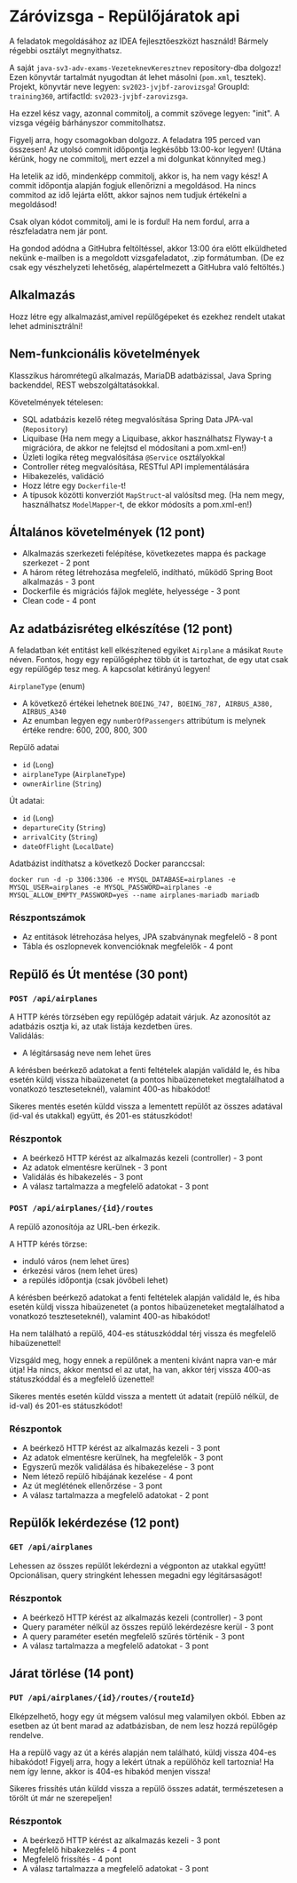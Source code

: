# Záróvizsga - Repülőjáratok api

A feladatok megoldásához az IDEA fejlesztőeszközt használd!
Bármely régebbi osztályt megnyithatsz.

A saját `java-sv3-adv-exams-VezeteknevKeresztnev` repository-dba dolgozz!
Ezen könyvtár tartalmát nyugodtan át lehet másolni (`pom.xml`, tesztek). Projekt, könyvtár
neve legyen: `sv2023-jvjbf-zarovizsga`! GroupId: `training360`,
artifactId: `sv2023-jvjbf-zarovizsga`.

Ha ezzel kész vagy, azonnal commitolj, a commit szövege legyen: "init". A vizsga végéig bárhányszor commitolhatsz.

Figyelj arra, hogy csomagokban dolgozz.
A feladatra 195 perced van összesen! Az utolsó commit időpontja legkésőbb 13:00-kor legyen! (Utána kérünk, hogy 
ne commitolj, mert ezzel a mi dolgunkat könnyíted meg.)

Ha letelik az idő, mindenképp commitolj, akkor is, ha nem vagy kész! A commit időpontja alapján fogjuk
ellenőrizni a megoldásod. Ha nincs commitod az idő lejárta előtt, akkor sajnos nem tudjuk értékelni a megoldásod!

Csak olyan kódot commitolj, ami le is fordul! Ha nem fordul, arra a részfeladatra nem jár pont.

Ha gondod adódna a GitHubra feltöltéssel, akkor 13:00 óra előtt elküldheted nekünk e-mailben is a 
megoldott vizsgafeladatot, .zip formátumban. (De ez csak egy vészhelyzeti lehetőség, alapértelmezett a 
GitHubra való feltöltés.)


## Alkalmazás

Hozz létre egy alkalmazást,amivel repülőgépeket és ezekhez rendelt utakat lehet adminisztrálni!

## Nem-funkcionális követelmények

Klasszikus háromrétegű alkalmazás, MariaDB adatbázissal, Java Spring backenddel, REST webszolgáltatásokkal.

Követelmények tételesen:

* SQL adatbázis kezelő réteg megvalósítása Spring Data JPA-val (`Repository`)
* Liquibase (Ha nem megy a Liquibase, akkor használhatsz Flyway-t a migrációra, de akkor ne felejtsd el módosítani a pom.xml-en!)
* Üzleti logika réteg megvalósítása `@Service` osztályokkal
* Controller réteg megvalósítása, RESTful API implementálására
* Hibakezelés, validáció
* Hozz létre egy `Dockerfile`-t!
* A típusok közötti konverziót `MapStruct`-al valósítsd meg. (Ha nem megy, használhatsz `ModelMapper`-t, de ekkor módosíts a pom.xml-en!) 


## Általános követelmények (12 pont)

- Alkalmazás szerkezeti felépítése, következetes mappa és package szerkezet - 2 pont
- A három réteg létrehozása megfelelő, indítható, működő Spring Boot alkalmazás - 3 pont
- Dockerfile és migrációs fájlok megléte, helyessége - 3 pont
- Clean code - 4 pont


## Az adatbázisréteg elkészítése  (12 pont)

A feladatban két entitást kell elkészítened egyiket `Airplane` a másikat `Route` néven. Fontos, hogy egy repülőgéphez
több út is tartozhat, de egy utat csak egy repülőgép tesz meg. A kapcsolat kétirányú legyen!  

`AirplaneType` (enum)

* A következő értékei lehetnek `BOEING_747, BOEING_787, AIRBUS_A380, AIRBUS_A340`
* Az enumban legyen egy `numberOfPassengers` attribútum is melynek értéke rendre: 600, 200, 800, 300

Repülő adatai

* `id` (`Long`)
* `airplaneType` (`AirplaneType`)
* `ownerAirline` (`String`)

Út adatai:

* `id` (`Long`)
* `departureCity` (`String`)
* `arrivalCity` (`String`)
* `dateOfFlight` (`LocalDate`)


Adatbázist indíthatsz a következő Docker paranccsal:

```shell
docker run -d -p 3306:3306 -e MYSQL_DATABASE=airplanes -e MYSQL_USER=airplanes -e MYSQL_PASSWORD=airplanes -e MYSQL_ALLOW_EMPTY_PASSWORD=yes --name airplanes-mariadb mariadb
```

### Részpontszámok

- Az entitások létrehozása helyes, JPA szabványnak megfelelő - 8 pont
- Tábla és oszlopnevek konvencióknak megfelelők - 4 pont


## Repülő és Út mentése (30 pont)

### `POST /api/airplanes`

A HTTP kérés törzsében egy repülőgép adatait várjuk. Az azonosítót az adatbázis osztja ki, az utak listája kezdetben üres.   
Validálás:

- A légitársaság neve nem lehet üres

A kérésben beérkező adatokat a fenti feltételek alapján validáld le, és hiba esetén küldj vissza hibaüzenetet (a pontos
hibaüzeneteket megtalálhatod a vonatkozó teszteseteknél), valamint 400-as hibakódot!

Sikeres mentés esetén küldd vissza a lementett repülőt az összes adatával (id-val és utakkal) együtt, és 201-es
státuszkódot!

### Részpontok

* A beérkező HTTP kérést az alkalmazás kezeli (controller) - 3 pont
* Az adatok elmentésre kerülnek - 3 pont
* Validálás és hibakezelés - 3 pont
* A válasz tartalmazza a megfelelő adatokat - 3 pont

### `POST /api/airplanes/{id}/routes`

A repülő azonosítója az URL-ben érkezik.

A HTTP kérés törzse:

- induló város (nem lehet üres)
- érkezési város (nem lehet üres)
- a repülés időpontja (csak jövőbeli lehet)

A kérésben beérkező adatokat a fenti feltételek alapján validáld le, és hiba esetén küldj vissza hibaüzenetet
(a pontos hibaüzeneteket megtalálhatod a vonatkozó teszteseteknél), valamint 400-as hibakódot!

Ha nem található a repülő, 404-es státuszkóddal térj vissza és megfelelő hibaüzenettel!

Vizsgáld meg, hogy ennek a repülőnek a menteni kívánt napra van-e már útja! Ha nincs, akkor mentsd el az utat, ha van, akkor térj vissza
400-as státuszkóddal és a megfelelő üzenettel!

Sikeres mentés esetén küldd vissza a mentett út adatait (repülő nélkül, de id-val) és 201-es státuszkódot!

### Részpontok

* A beérkező HTTP kérést az alkalmazás kezeli - 3 pont
* Az adatok elmentésre kerülnek, ha megfelelők - 3 pont
* Egyszerű mezők validálása és hibakezelése - 3 pont
* Nem létező repülő hibájának kezelése - 4 pont
* Az út meglétének ellenőrzése - 3 pont
* A válasz tartalmazza a megfelelő adatokat - 2 pont


## Repülők lekérdezése (12 pont)

### `GET /api/airplanes`

Lehessen az összes repülőt lekérdezni a végponton az utakkal együtt!
Opcionálisan, query stringként lehessen megadni egy légitársaságot!

### Részpontok

* A beérkező HTTP kérést az alkalmazás kezeli (controller) - 3 pont
* Query paraméter nélkül az összes repülő lekérdezésre kerül - 3 pont
* A query paraméter esetén megfelelő szűrés történik - 3 pont
* A válasz tartalmazza a megfelelő adatokat - 3 pont


## Járat törlése (14 pont)

### `PUT /api/airplanes/{id}/routes/{routeId}`

Elképzelhető, hogy egy út mégsem valósul meg valamilyen okból. Ebben az esetben az út bent marad az adatbázisban,
de nem lesz hozzá repülőgép rendelve. 

Ha a repülő vagy az út a kérés alapján nem található, küldj vissza 404-es hibakódot! Figyelj arra,
hogy a lekért útnak a repülőhöz kell tartoznia! Ha nem így lenne, akkor is 404-es hibakód menjen vissza!

Sikeres frissítés után küldd vissza a repülő összes adatát, természetesen a törölt út már ne szerepeljen!

### Részpontok

- A beérkező HTTP kérést az alkalmazás kezeli - 3 pont
- Megfelelő hibakezelés - 4 pont
- Megfelelő frissítés  - 4 pont
- A válasz tartalmazza a megfelelő adatokat - 3 pont




